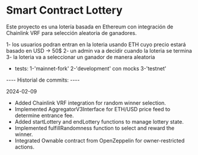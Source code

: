 # Smart Contract Lottery 

Este proyecto es una lotería basada en Ethereum con integración de Chainlink VRF para selección aleatoria de ganadores. 

1- los usuarios podran entran en la loteria usando ETH cuyo precio estará basado en USD -> 50$
2- un admin va a decidir cuando la loteria se termina
3- la loteria va a seleccionar un ganador de manera aleatoria

- tests:
1-'mainnet-fork'
2-'development' con mocks
3-'testnet'

---- Historial de commits: ----

2024-02-09
- Added Chainlink VRF integration for random winner selection.
- Implemented AggregatorV3Interface for ETH/USD price feed to determine entrance fee.
- Added startLottery and endLottery functions to manage lottery state.
- Implemented fulfillRandomness function to select and reward the winner.
- Integrated Ownable contract from OpenZeppelin for owner-restricted actions.
